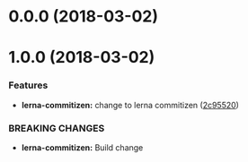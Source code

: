<a name="0.0.0"></a>
# 0.0.0 (2018-03-02)



<a name="1.0.0"></a>
# 1.0.0 (2018-03-02)


### Features

* **lerna-commitizen:** change to lerna commitizen ([2c95520](https://github.com/karelhala/lerna-example/commit/2c95520))


### BREAKING CHANGES

* **lerna-commitizen:** Build change



